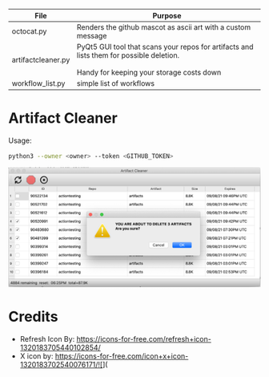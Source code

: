 
|File   | Purpose|
| ----- | ------ |
|octocat.py| Renders the github mascot as ascii art with a custom message|
|artifactcleaner.py|PyQt5 GUI tool that scans your repos for artifacts and lists them for possible deletion.<BR><BR>Handy for keeping your storage costs down|
|workflow_list.py | simple list of workflows|


# Artifact Cleaner

Usage:
```bash
python3 --owner <owner> --token <GITHUB_TOKEN>
```

![](images/artifactcleaner.png)


# Credits
- Refresh Icon By: https://icons-for-free.com/refresh+icon-1320183705440102854/
- X icon by: https://icons-for-free.com/icon+x+icon-1320183702540076171/![<Display Name>](